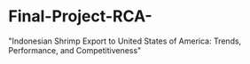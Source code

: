 # Final-Project-RCA-
"Indonesian Shrimp Export to United States of America: Trends, Performance, and Competitiveness"
